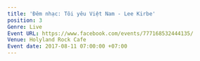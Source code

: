 ```yaml
---
title: 'Đêm nhạc: Tôi yêu Việt Nam - Lee Kirbe'
position: 3
Genre: Live
Event URL: https://www.facebook.com/events/777168532444135/
Venue: Holyland Rock Cafe
Event date: 2017-08-11 07:00:00 +07:00
---
```


